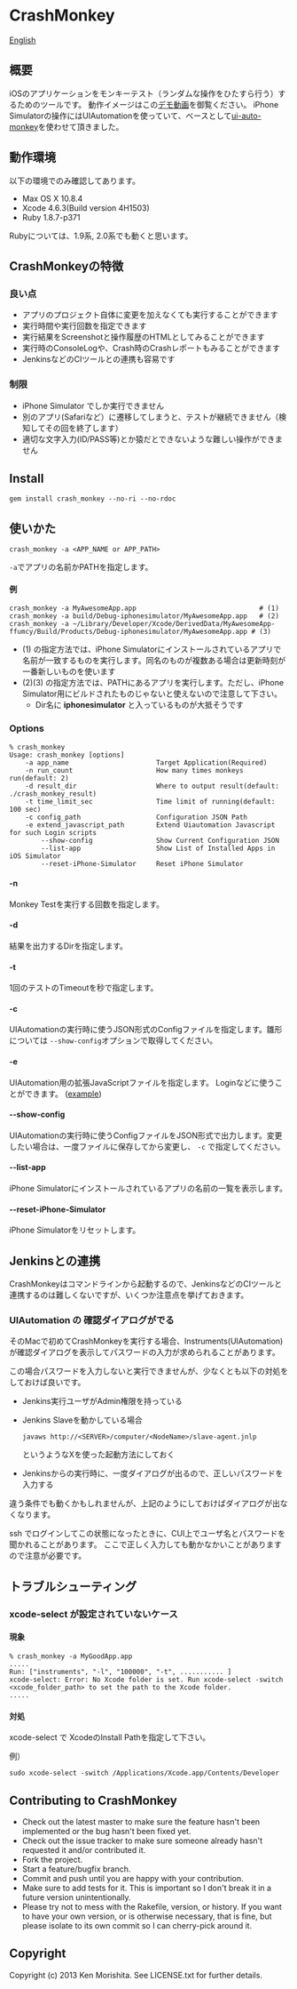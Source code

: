 CrashMonkey
===========

[English](README.md)

概要
----

iOSのアプリケーションをモンキーテスト（ランダムな操作をひたすら行う）するためのツールです。
動作イメージはこの[デモ動画](http://youtu.be/y5PZGVbLHtI)を御覧ください。
iPhone Simulatorの操作にはUIAutomationを使っていて、ベースとして[ui-auto-monkey](https://github.com/jonathanpenn/ui-auto-monkey)を使わせて頂きました。


動作環境
-------

以下の環境でのみ確認してあります。

* Max OS X 10.8.4
* Xcode 4.6.3(Build version 4H1503)
* Ruby 1.8.7-p371

Rubyについては、1.9系, 2.0系でも動くと思います。


CrashMonkeyの特徴
---------------

### 良い点

* アプリのプロジェクト自体に変更を加えなくても実行することができます
* 実行時間や実行回数を指定できます
* 実行結果をScreenshotと操作履歴のHTMLとしてみることができます
* 実行時のConsoleLogや、Crash時のCrashレポートもみることができます
* JenkinsなどのCIツールとの連携も容易です

### 制限

* iPhone Simulator でしか実行できません
* 別のアプリ(Safariなど）に遷移してしまうと、テストが継続できません（検知してその回を終了します）
* 適切な文字入力(ID/PASS等)とか猿だとできないような難しい操作ができません


Install
--------

```
gem install crash_monkey --no-ri --no-rdoc
```

使いかた
------

```
crash_monkey -a <APP_NAME or APP_PATH>
```

`-a`でアプリの名前かPATHを指定します。

#### 例

```
crash_monkey -a MyAwesomeApp.app                               # (1)
crash_monkey -a build/Debug-iphonesimulator/MyAwesomeApp.app   # (2)
crash_monkey -a ~/Library/Developer/Xcode/DerivedData/MyAwesomeApp-ffumcy/Build/Products/Debug-iphonesimulator/MyAwesomeApp.app # (3)
```

* (1) の指定方法では、iPhone Simulatorにインストールされているアプリで名前が一致するものを実行します。同名のものが複数ある場合は更新時刻が一番新しいものを使います
* (2)(3) の指定方法では、PATHにあるアプリを実行します。ただし、iPhone Simulator用にビルドされたものじゃないと使えないので注意して下さい。
	* Dir名に **iphonesimulator** と入っているものが大抵そうです




### Options

```
% crash_monkey
Usage: crash_monkey [options]
    -a app_name                      Target Application(Required)
    -n run_count                     How many times monkeys run(default: 2)
    -d result_dir                    Where to output result(default: ./crash_monkey_result)
    -t time_limit_sec                Time limit of running(default: 100 sec)
    -c config_path                   Configuration JSON Path
    -e extend_javascript_path        Extend Uiautomation Javascript for such Login scripts
        --show-config                Show Current Configuration JSON
        --list-app                   Show List of Installed Apps in iOS Simulator
        --reset-iPhone-Simulator     Reset iPhone Simulator
```


#### -n
Monkey Testを実行する回数を指定します。

#### -d
結果を出力するDirを指定します。

#### -t
1回のテストのTimeoutを秒で指定します。

#### -c
UIAutomationの実行時に使うJSON形式のConfigファイルを指定します。雛形については `--show-config`オプションで取得してください。

#### -e
UIAutomation用の拡張JavaScriptファイルを指定します。
Loginなどに使うことができます。 ([example](https://gist.github.com/jollychang/8972186))


#### --show-config
UIAutomationの実行時に使うConfigファイルをJSON形式で出力します。変更したい場合は、一度ファイルに保存してから変更し、 `-c` で指定してください。

#### --list-app

iPhone Simulatorにインストールされているアプリの名前の一覧を表示します。

#### --reset-iPhone-Simulator

iPhone Simulatorをリセットします。

Jenkinsとの連携
--------------

CrashMonkeyはコマンドラインから起動するので、JenkinsなどのCIツールと連携するのは難しくないですが、いくつか注意点を挙げておきます。

### UIAutomation の 確認ダイアログがでる

そのMacで初めてCrashMonkeyを実行する場合、Instruments(UIAutomation)が確認ダイアログを表示してパスワードの入力が求められることがあります。

この場合パスワードを入力しないと実行できませんが、少なくとも以下の対処をしておけば良いです。

* Jenkins実行ユーザがAdmin権限を持っている
* Jenkins Slaveを動かしている場合

	```
	javaws http://<SERVER>/computer/<NodeName>/slave-agent.jnlp
	```
  というようなXを使った起動方法にしておく
* Jenkinsからの実行時に、一度ダイアログが出るので、正しいパスワードを入力する


違う条件でも動くかもしれませんが、上記のようにしておけばダイアログが出なくなります。

ssh でログインしてこの状態になったときに、CUI上でユーザ名とパスワードを聞かれることがあります。
ここで正しく入力しても動かなかいことがありますので注意が必要です。


トラブルシューティング
-------------------

### xcode-select が設定されていないケース


#### 現象
```
% crash_monkey -a MyGoodApp.app
.....
Run: ["instruments", "-l", "100000", "-t", ........... ]
xcode-select: Error: No Xcode folder is set. Run xcode-select -switch <xcode_folder_path> to set the path to the Xcode folder.
.....
```

#### 対処

xcode-select で XcodeのInstall Pathを指定して下さい。

例）

```
sudo xcode-select -switch /Applications/Xcode.app/Contents/Developer
```


Contributing to CrashMonkey
---------------------
 
* Check out the latest master to make sure the feature hasn't been implemented or the bug hasn't been fixed yet.
* Check out the issue tracker to make sure someone already hasn't requested it and/or contributed it.
* Fork the project.
* Start a feature/bugfix branch.
* Commit and push until you are happy with your contribution.
* Make sure to add tests for it. This is important so I don't break it in a future version unintentionally.
* Please try not to mess with the Rakefile, version, or history. If you want to have your own version, or is otherwise necessary, that is fine, but please isolate to its own commit so I can cherry-pick around it.

Copyright
----------

Copyright (c) 2013 Ken Morishita. See LICENSE.txt for
further details.

